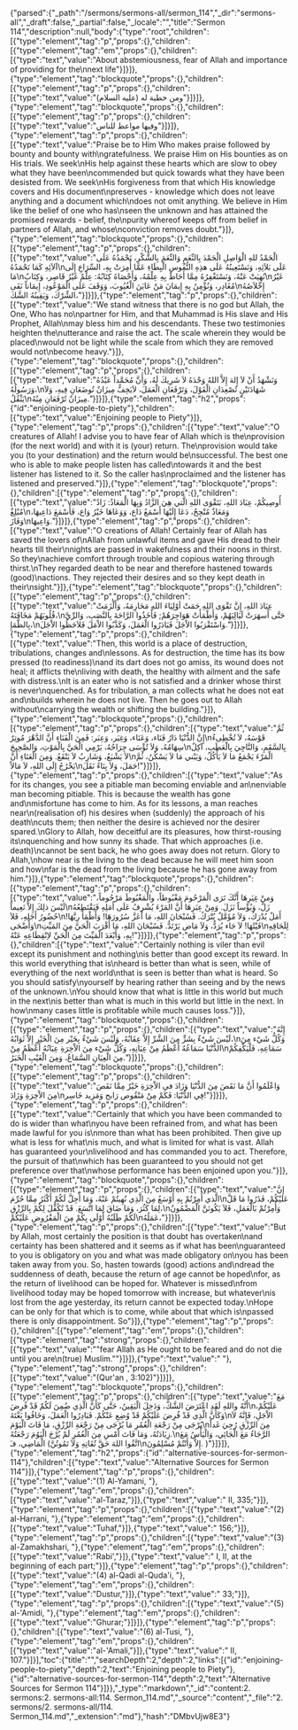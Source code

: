 {"parsed":{"_path":"/sermons/sermons-all/sermon_114","_dir":"sermons-all","_draft":false,"_partial":false,"_locale":"","title":"Sermon 114","description":null,"body":{"type":"root","children":[{"type":"element","tag":"p","props":{},"children":[{"type":"element","tag":"em","props":{},"children":[{"type":"text","value":"About abstemiousness, fear of Allah and importance of providing for the\nnext life"}]}]},{"type":"element","tag":"blockquote","props":{},"children":[{"type":"element","tag":"p","props":{},"children":[{"type":"text","value":"ومن خطبة له (عليه السلام)"}]}]},{"type":"element","tag":"blockquote","props":{},"children":[{"type":"element","tag":"p","props":{},"children":[{"type":"text","value":"وفيها مواعظ للناس"}]}]},{"type":"element","tag":"p","props":{},"children":[{"type":"text","value":"Praise be to Him Who makes praise followed by bounty and bounty with\ngratefulness. We praise Him on His bounties as on His trials. We seek\nHis help against these hearts which are slow to obey what they have been\ncommended but quick towards what they have been desisted from. We seek\nHis forgiveness from that which His knowledge covers and His document\npreserves - knowledge which does not leave anything and a document which\ndoes not omit anything. We believe in Him like the belief of one who has\nseen the unknown and has attained the promised rewards - belief, the\npurity whereof keeps off from belief in partners of Allah, and whose\nconviction removes doubt."}]},{"type":"element","tag":"blockquote","props":{},"children":[{"type":"element","tag":"p","props":{},"children":[{"type":"text","value":"الْحَمْدُ للهِ الْوَاصِلِ الْحَمْدَ بِالنِّعَمِ وَالنِّعَمَ بِالشُّكْرِ، نَحْمَدُهُ عَلَى آلاَئِهِ كَمَا نَحْمَدُهُ\nعَلَى بَلاَئِهِ، وَنَسْتَعِينُهُ عَلَى هذِهِ النُّفُوسِ الْبِطَاءِ عَمَّا أُمِرَتْ بِهِ، السِّرَاعِ إِلَى مَا\nنُهِيَتْ عَنْهُ، وَنَسْتَغْفِرُهُ مِمَّا أَحَاطَ بِهِ عِلْمُهُ، وَأَحْصَاهُ كِتَابُهُ: عِلْمٌ غَيْرُ قَاصِر، وَكِتَابٌ\nغَيْرُ مُغَادِر، وَنُؤْمِنُ بِهِ إِيمَانَ مَنْ عَايَنَ الْغُيُوبَ، وَوَقَفَ عَلَى الْمَوْعُودِ، إِيمَاناً نَفَى\nإِخْلاَصُهُ الشِّرْكَ، وَيَقِينُهُ الشَّكَ،"}]}]},{"type":"element","tag":"p","props":{},"children":[{"type":"text","value":"We stand witness that there is no god but Allah, the One, Who has no\npartner for Him, and that Muhammad is His slave and His Prophet, Allah\nmay bless him and his descendants. These two testimonies heighten the\nutterance and raise the act. The scale wherein they would be placed\nwould not be light while the scale from which they are removed would not\nbecome heavy."}]},{"type":"element","tag":"blockquote","props":{},"children":[{"type":"element","tag":"p","props":{},"children":[{"type":"text","value":"وَنَشْهَدُ أَنْ لاَ إِلهَ إِلاَّ اللهُ وَحْدَهُ لاَ شَرِيكَ لَهُ، وَأَنَّ مُحَمَّداً عَبْدُهُ وَرَسُولُهُ،\nشَهَادَتَيْنِ تُصْعِدَانِ الْقَوْلَ، وَتَرْفَعَانِ الْعَمَلَ، لاَيَخِفُّ مِيزَانٌ تُوضَعَانِ فِيهِ، وَلاَ يَثْقُلُ\nمِيزَانٌ تُرْفَعَانِ مِنُهُ."}]}]},{"type":"element","tag":"h2","props":{"id":"enjoining-people-to-piety"},"children":[{"type":"text","value":"Enjoining people to Piety"}]},{"type":"element","tag":"p","props":{},"children":[{"type":"text","value":"O creatures of Allah! I advise you to have fear of Allah which is the\nprovision (for the next world) and with it is (your) return. The\nprovision would take you (to your destination) and the return would be\nsuccessful. The best one who is able to make people listen has called\ntowards it and the best listener has listened to it. So the caller has\nproclaimed and the listener has listened and preserved."}]},{"type":"element","tag":"blockquote","props":{},"children":[{"type":"element","tag":"p","props":{},"children":[{"type":"text","value":"أُوصِيكُمْ، عِبَادَ اللهِ، بَتَقْوَى اللهِ الَّتي هِيَ الزَّادُ وَبِهَا الْمَعَاذُ: زَادٌ مُبْلِغٌ\nوَمَعَاذٌ مُنْجِحٌ، دَعَا إِلَيْهَا أَسْمَعُ دَاع، وَوَعَاهَا خَيْرُ وَاع، فَأَسْمَعَ دَاعِيهَا، وَفَازَ\nوَاعِيهَا."}]}]},{"type":"element","tag":"p","props":{},"children":[{"type":"text","value":"O creations of Allah! Certainly fear of Allah has saved the lovers of\nAllah from unlawful items and gave His dread to their hearts till their\nnights are passed in wakefulness and their noons in thirst. So they\nachieve comfort through trouble and copious watering through thirst.\nThey regarded death to be near and therefore hastened towards (good)\nactions. They rejected their desires and so they kept death in their\nsight."}]},{"type":"element","tag":"blockquote","props":{},"children":[{"type":"element","tag":"p","props":{},"children":[{"type":"text","value":"عِبَادَ اللهِ، إِنَّ تَقْوَى اللهِ حَمَتْ أوْلِيَاءَ اللهِ مَحَارِمَهُ، وَأَلْزَمَتْ قُلُوبَهُمْ مَخَافَتَهُ،\nحَتَّى أَسهَرَتْ لَيَالِيَهُمْ، وَأَظْمَأَتْ هَوَاجِرَهُمْ; فَأَخَذُوا الرَّاحَةَ بِالنَّصَبِ، وَالرِّيَّ بِالظَّمَإِ،\nوَاسْتَقْرَبُوا الاْجَلَ فَبَادَرُوا الْعَمَلَ، وَكَذَّبُوا الاْمَلَ فَلاَحَظُوا الاْجَلَ."}]}]},{"type":"element","tag":"p","props":{},"children":[{"type":"text","value":"Then, this world is a place of destruction, tribulations, changes and\nlessons. As for destruction, the time has its bow pressed (to readiness)\nand its dart does not go amiss, its wound does not heal; it afflicts the\nliving with death, the healthy with ailment and the safe with distress.\nIt is an eater who is not satisfied and a drinker whose thirst is never\nquenched. As for tribulation, a man collects what he does not eat and\nbuilds wherein he does not live. Then he goes out to Allah without\ncarrying the wealth or shifting the building."}]},{"type":"element","tag":"blockquote","props":{},"children":[{"type":"element","tag":"p","props":{},"children":[{"type":"text","value":"ثُمَّ إِنَّ الدُّنْيَا دَارُ فَنَاء، وَعَنَاء، وَغِيَر، وَعِبَر: فَمِنَ الْفَنَاءِ أَنَّ الدَّهْرَ مُوتِرٌ\nقَوْسَهُ، لاَ تُخْطِىءُ سِهَامُهُ، وَلاَ تُؤْسَى جِرَاحُهُ، يَرْمِي الْحَيَّ بِالْمَوْتِ، وَالصَّحِيحَ\nبِالسَّقَمِ، وَالنَّاجِيَ بِالْعَطَبِ، آكِلٌ لاَ يَشْبَعُ، وَشَارِبٌ لاَ يَنْقَعُ. وَمِنَ الْعَنَاءِ أَنَّ\nالْمَرْءَ يَجْمَعُ مَا لاَ يَأْكُلُ، وَيَبْني مَا لاَ يَسْكُنُ، ثُمَّ يَخْرُجُ إِلَى اللهِ، لاَ مَالاً\nحَمَلَ، وَلاَ بِنَاءً نَقَلَ!"}]}]},{"type":"element","tag":"p","props":{},"children":[{"type":"text","value":"As for its changes, you see a pitiable man becoming enviable and an\nenviable man becoming pitiable. This is because the wealth has gone and\nmisfortune has come to him. As for its lessons, a man reaches near\n(realisation of) his desires when (suddenly) the approach of his death\ncuts them; then neither the desire is achieved nor the desirer spared.\nGlory to Allah, how deceitful are its pleasures, how thirst-rousing its\nquenching and how sunny its shade. That which approaches (i.e. death)\ncannot be sent back, he who goes away does not return. Glory to Allah,\nhow near is the living to the dead because he will meet him soon and how\nfar is the dead from the living because he has gone away from him."}]},{"type":"element","tag":"blockquote","props":{},"children":[{"type":"element","tag":"p","props":{},"children":[{"type":"text","value":"وَمنْ غِيَرِهَا أَنَّكَ تَرَى الْمَرْحُومَ مَغْبُوطاً، والْمَغْبُوطَ مَرْحُوماً، لَيْسَ ذلِكَ إِلاَّ نَعِيماً\nزَلَّ، وَبُؤْساً نَزَلَ. وَمِنْ عِبَرِهَا أَنَّ المَرْءَ يُشْرِفُ عَلَى أَمَلِهِ فَيَقْتَطِعُهُ حُضُورُ أَجَلِهِ، فَلاَ\nأَمَلٌ يُدْرَكُ، وَلاَ مُؤَمَّلٌ يُتْرَكُ. فَسُبْحَانَ اللهِ، مَا أَعَزَّ سُرُورَهَا! وَأَظْمَأَ رِيَّهَا! وَأَضْحَى\nفَيْئَهَا! لاَ جَاء يُرَدُّ، وَلاَ مَاض يَرْتَدُّ. فَسُبْحَانَ اللهِ، مَا أَقْرَبَ الْحَيَّ مِنَ المَيِّتِ\nلِلَحَاقِهِ بِهِ، وَأَبْعَدَ الْمَيِّتَ مِنَ الْحَيِّ لاِنْقِطَاعِهِ عَنْهُ!"}]}]},{"type":"element","tag":"p","props":{},"children":[{"type":"text","value":"Certainly nothing is viler than evil except its punishment and nothing\nis better than good except its reward. In this world everything that is\nheard is better than what is seen, while of everything of the next world\nthat is seen is better than what is heard. So you should satisfy\nyourself by hearing rather than seeing and by the news of the unknown.\nYou should know that what is little in this world but much in the next\nis better than what is much in this world but little in the next. In how\nmany cases little is profitable while much causes loss."}]},{"type":"element","tag":"blockquote","props":{},"children":[{"type":"element","tag":"p","props":{},"children":[{"type":"text","value":"إِنَّهُ لَيْسَ شَيْءٌ بِشَرٍّ مِنَ الشَّرِّ إِلاَّ عِقَابُهُ، وَلَيْسَ شَيْءٌ بِخَيْر مِنَ الْخَيْرِ إِلاَّ ثَوَابُهُ،\nوَكُلُّ شَيْء مِنَ الدُّنْيَا سَمَاعُهُ أَعْظَمُ مِنْ عِيَانِهِ، وَكُلُّ شَيْء مِنَ الاْخِرَةِ عِيَانُهُ أَعْظَمُ مِنْ\nسَمَاعِهِ، فَلْيَكْفِكُمْ مِنَ الْعِيَانِ السَّمَاعُ، وَمِنَ الْغَيْبِ الْخَبَرُ."}]}]},{"type":"element","tag":"blockquote","props":{},"children":[{"type":"element","tag":"p","props":{},"children":[{"type":"text","value":"وَاعْلَمُوا أَنَّ مَا نَقَصَ مِنَ الدُّنْيَا وَزَادَ في الاْخِرَةِ خَيْرٌ مِمَّا نَقَصَ مِنَ الاْخِرَةِ وَزَادَ\nفِي الدُّنْيَا: فَكَمْ مِنْ مَنْقُوص رَابح وَمَزِيد خَاسِر!"}]}]},{"type":"element","tag":"p","props":{},"children":[{"type":"text","value":"Certainly that which you have been commanded to do is wider than what\nyou have been refrained from, and what has been made lawful for you is\nmore than what has been prohibited. Then give up what is less for what\nis much, and what is limited for what is vast. Allah has guaranteed your\nlivelihood and has commanded you to act. Therefore, the pursuit of that\nwhich has been guaranteed to you should not get preference over that\nwhose performance has been enjoined upon you."}]},{"type":"element","tag":"blockquote","props":{},"children":[{"type":"element","tag":"p","props":{},"children":[{"type":"text","value":"إنَّ الَّذي أُمِرْتُمْ بِهِ أَوْسَعُ مِنَ الَّذِي نُهِيتُمْ عَنْهُ، وَمَا أُحِلَّ لَكُمْ أَكْثَرُ مِمَّا حُرِّمَ\nعَلَيْكُمْ، فَذَرُوا مَا قَلَّ لِمَا كَثُرَ، وَمَا ضَاقَ لِمَا اتَّسَعَ. قَدْ تُكُفِّلَ لِكُمْ بِالرِّزْقِ،\nوَأُمِرْتُمْ بَالْعَمَلِ، فَلاَ يَكُونَنَّ الْمَضْمُونُ لَكُمْ طَلَبُهُ أَوْلَى بِكُمْ مِنَ الْمَفْرُوضِ عَلَيْكُمْ\nعَمَلُهُ،"}]}]},{"type":"element","tag":"p","props":{},"children":[{"type":"text","value":"But by Allah, most certainly the position is that doubt has overtaken\nand certainty has been shattered and it seems as if what has been\nguaranteed to you is obligatory on you and what was made obligatory on\nyou has been taken away from you. So, hasten towards (good) actions and\ndread the suddenness of death, because the return of age cannot be hoped\nfor, as the return of livelihood can be hoped for. Whatever is missed\nfrom livelihood today may be hoped tomorrow with increase, but whatever\nis lost from the age yesterday, its return cannot be expected today.\nHope can be only for that which is to come, while about that which is\npassed there is only disappointment. So"}]},{"type":"element","tag":"p","props":{},"children":[{"type":"element","tag":"em","props":{},"children":[{"type":"element","tag":"strong","props":{},"children":[{"type":"text","value":"\"fear Allah as He ought to be feared and do not die until you are\n(true) Muslim.\""}]}]},{"type":"text","value":" "},{"type":"element","tag":"strong","props":{},"children":[{"type":"text","value":"(Qur'an , 3:102)"}]}]},{"type":"element","tag":"blockquote","props":{},"children":[{"type":"element","tag":"p","props":{},"children":[{"type":"text","value":"مَعَ أَنَّهُ واللهِ لَقَدِ اعْتَرَضَ الشَّكُّ، وَدَخِلَ الْيَقِينُ، حَتَّى كَأَنَّ الَّذِي ضُمِنَ لَكُمْ قَدْ فُرِضَ\nعَلَيْكُمْ، وَكَأَنَّ الَّذِي قَدْ فُرِضَ عَلَيْكُمْ قَدْ وُضِعِ عَنْكُمْ. فَبَادِرُوا الْعَمَلَ، وَخَافُوا بَغْتَةَ\nالاْجَلِ، فَإِنَّهُ لاَ يُرْجَى مِنْ رَجْعَةِ الْعُمُرِ مَا يُرْجَى مِنْ رَجْعَةِ الرِّزْقِ، مَا فَاتَ الْيَوْمَ\nمِنَ الرِّزْقِ رُجِيَ غَداً زِيَادَتُهُ، وَمَا فَاتَ أَمْسِ مِنَ الْعُمُرِ لَمْ يُرْجَ الْيَوُمَ رَجْعَتُهُ.\nالرَّجَاءُ مَعَ الْجَائِي، وَالْيَأْسُ مَعَ الْمَاضِي، فـَ (اتَّقُوا اللهَ حَقَّ تُقَاتِهِ وَلاَ تَمُوتُنَّ\nإِلاَّ وَأَنْتُمْ مُسْلِمُونَ. )"}]}]},{"type":"element","tag":"h2","props":{"id":"alternative-sources-for-sermon-114"},"children":[{"type":"text","value":"Alternative Sources for Sermon 114"}]},{"type":"element","tag":"p","props":{},"children":[{"type":"text","value":"(1) Al-Yamani, "},{"type":"element","tag":"em","props":{},"children":[{"type":"text","value":"al-Taraz,"}]},{"type":"text","value":" II, 335;"}]},{"type":"element","tag":"p","props":{},"children":[{"type":"text","value":"(2) al-Harrani, "},{"type":"element","tag":"em","props":{},"children":[{"type":"text","value":"Tuhaf,"}]},{"type":"text","value":" 156;"}]},{"type":"element","tag":"p","props":{},"children":[{"type":"text","value":"(3) al-Zamakhshari, "},{"type":"element","tag":"em","props":{},"children":[{"type":"text","value":"Rabi',"}]},{"type":"text","value":" I, II, at the beginning of each part;"}]},{"type":"element","tag":"p","props":{},"children":[{"type":"text","value":"(4) al-Qadi al-Quda'i, "},{"type":"element","tag":"em","props":{},"children":[{"type":"text","value":"Dustur,"}]},{"type":"text","value":" 33;"}]},{"type":"element","tag":"p","props":{},"children":[{"type":"text","value":"(5) al-'Amidi, "},{"type":"element","tag":"em","props":{},"children":[{"type":"text","value":"Ghurar;"}]}]},{"type":"element","tag":"p","props":{},"children":[{"type":"text","value":"(6) al-Tusi, "},{"type":"element","tag":"em","props":{},"children":[{"type":"text","value":"al-'Amali,"}]},{"type":"text","value":" II, 107."}]}],"toc":{"title":"","searchDepth":2,"depth":2,"links":[{"id":"enjoining-people-to-piety","depth":2,"text":"Enjoining people to Piety"},{"id":"alternative-sources-for-sermon-114","depth":2,"text":"Alternative Sources for Sermon 114"}]}},"_type":"markdown","_id":"content:2. sermons:2. sermons-all:114. Sermon_114.md","_source":"content","_file":"2. sermons/2. sermons-all/114. Sermon_114.md","_extension":"md"},"hash":"DMbvUjw8E3"}